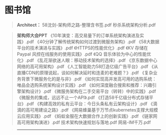 # 图书馆


> **Architect：**
58沈剑-架构师之路-整理含书签.pdf
秒杀系统架构分析.pdf

> **架构师大会PPT**
《10年演变：高交易量下的订单系统架构演进及实践》.pdf
《40分钟了解传统架构如何过渡到微服务架构》.pdf
《58大数据平台的技术演进与实践》.pdf
《HTTPS的性能优化》.pdf
《KV 存储在 Paypal 风控在线服务的使用实践》.pdf
《QQ 音乐体验为中心的性能优化》.pdf
《乱花渐欲迷人眼：移动技术架构的选择》.pdf
《京东数据中心网络的高可用架构》.pdf
《人工智能助力58打造亿级广告平台》.pdf
《从直播CDN的原理说起，谈如何解决延时和连麦的老难题？》.pdf
《复杂业务背景下微服务化的是与非》.pdf
《如何实现高并发高可用的选购系统：唯品会选购系统架构设计实践》.pdf
《如何深度融合搜索和推荐：兴趣引擎架构设计》.pdf
《微服务架构在二手交易平台（转转）中的实践》.pdf
《微服务的集成，远远不止一个API》.pdf
《打造58千亿级分布式存储平台》.pdf
《构建高效的私有云平台：今日头条私有云架构设计》.pdf
《滴滴的高可用建设之路》.pdf
《网易蜂巢基于万节点kubernetes支撑大规模云应用实践》.pdf
《蚂蚁金服在大数据合作上的创新实践》.pdf
《链家网高可用架构演进》.pdf
技术架构快速规划与落地.pdf
网易-IM千万.pdf

> ****